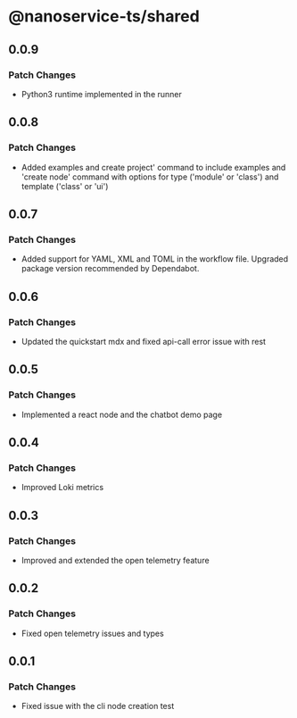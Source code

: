 # @nanoservice-ts/shared

## 0.0.9

### Patch Changes

- Python3 runtime implemented in the runner

## 0.0.8

### Patch Changes

- Added examples and create project' command to include examples and 'create node' command with options for type ('module' or 'class') and template ('class' or 'ui')

## 0.0.7

### Patch Changes

- Added support for YAML, XML and TOML in the workflow file. Upgraded package version recommended by Dependabot.

## 0.0.6

### Patch Changes

- Updated the quickstart mdx and fixed api-call error issue with rest

## 0.0.5

### Patch Changes

- Implemented a react node and the chatbot demo page

## 0.0.4

### Patch Changes

- Improved Loki metrics

## 0.0.3

### Patch Changes

- Improved and extended the open telemetry feature

## 0.0.2

### Patch Changes

- Fixed open telemetry issues and types

## 0.0.1

### Patch Changes

- Fixed issue with the cli node creation test
